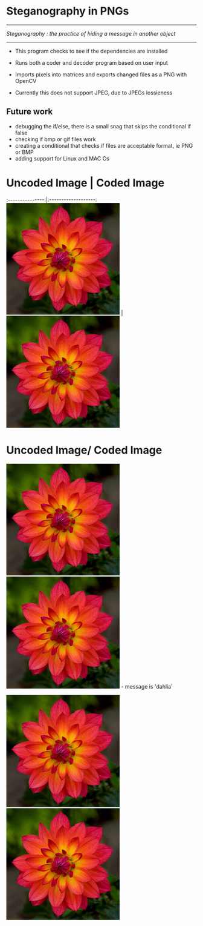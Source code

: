
# Steganography in PNGs
-------------------------------------------------------------------------------------------------------
*Steganography : the practice of hiding a message in another object*

-------------------------------------------------------------------------------------------------------
- This program checks to see if the dependencies are installed

- Runs both a coder and decoder program based on user input

- Imports pixels into matrices and exports changed files as a PNG with OpenCV

- Currently this does not support JPEG, due to JPEGs lossieness

## Future work
- debugging the if/else, there is a small snag that skips the conditional if false
- checking if bmp or gif files work
- creating a conditional that checks if files are acceptable format, ie PNG or BMP
- adding support for Linux and MAC Os

# Uncoded Image           |  Coded Image
:---------------:|:-------------------:
<img src="https://github.com/ph1-618O/stegosarus_text/blob/main/images/flower.png" alt="uncoded dahlia" width="300"/>  | <img src="https://github.com/ph1-618O/stegosarus_text/blob/main/images/fwr_message.png" alt="coded dahlia" width="300"/>


# Uncoded Image/ Coded Image
<img src="https://github.com/ph1-618O/stegosarus_text/blob/main/images/flower.png" alt="uncoded dahlia" width="300"/>

<img src="https://github.com/ph1-618O/stegosarus_text/blob/main/images/fwr_message.png" alt="coded dahlia" width="300"/>
- message is 'dahlia'

<p float="left">
  <img src="https://github.com/ph1-618O/stegosarus_text/blob/main/images/flower.png" alt="uncoded dahlia" width="300" />
  <img src="https://github.com/ph1-618O/stegosarus_text/blob/main/images/fwr_message.png" alt="coded dahlia" width="300"/> 
</p>
